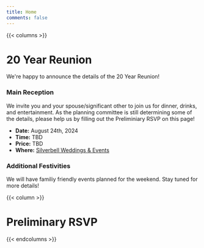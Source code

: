 ```yaml
---
title: Home
comments: false
---
```

{{< columns >}}
# 20 Year Reunion
We're happy to announce the details of the 20 Year Reunion!

### Main Reception
We invite you and your spouse/significant other to join us 
for dinner, drinks, and entertainment. As the planning committee
is still determining some of the details, please help us by
filling out the Preliminiary RSVP on this page!
- **Date:** August 24th, 2024
- **Time:** TBD
- **Price:** TBD
- **Where:** [Silverbell Weddings & Events](https://silverbellweddingsandevents.com/)

### Additional Festivities
We will have familiy friendly events planned for the weekend.
Stay tuned for more details!

{{< column >}}
# Preliminary RSVP
<div id="formkeep-embed" data-formkeep-url="https://formkeep.com/p/cc36ff7d30e35e08df6866fc421e836f?embedded=1"></div>

<script type="text/javascript" src="https://pym.nprapps.org/pym.v1.min.js"></script>
<script type="text/javascript" src="https://formkeep-production-herokuapp-com.global.ssl.fastly.net/formkeep-embed.js"></script>

<!-- Get notified when the form is submitted, add your own code below: -->
<script>
const formkeepEmbed = document.querySelector('#formkeep-embed')

formkeepEmbed.addEventListener('formkeep-embed:submitting', _event => {
  console.log('Submitting form...')
})

formkeepEmbed.addEventListener('formkeep-embed:submitted', _event => {
  console.log('Submitted form...')
})
</script>
{{< endcolumns >}}